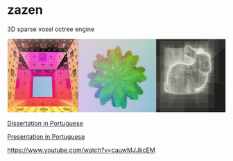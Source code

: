 # zazen
3D sparse voxel octree engine

![Rendered models](header.png)

[Dissertation in Portuguese](https://repositorio.ufsc.br/bitstream/handle/123456789/202673/TCC.pdf?sequence=1&isAllowed=y)

[Presentation in Portuguese](https://docs.google.com/presentation/d/1tApOPQa1h_Ap4Q5-Xljjrs0dZl0Z6xPQ2VvMCYRxZok/edit#slide=id.p)

https://www.youtube.com/watch?v=cauwMJJkcEM
